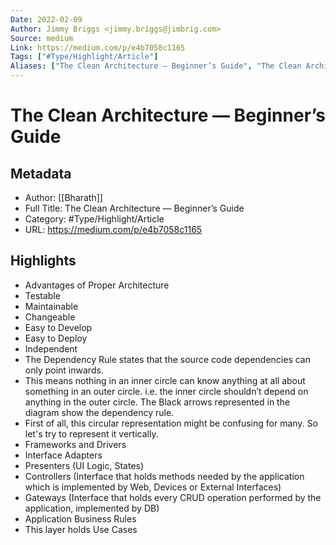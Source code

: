 ```yaml
---
Date: 2022-02-09
Author: Jimmy Briggs <jimmy.briggs@jimbrig.com>
Source: medium
Link: https://medium.com/p/e4b7058c1165
Tags: ["#Type/Highlight/Article"]
Aliases: ["The Clean Architecture — Beginner’s Guide", "The Clean Architecture — Beginner’s Guide"]
---
```

# The Clean Architecture — Beginner’s Guide

## Metadata
- Author: [[Bharath]]
- Full Title: The Clean Architecture — Beginner’s Guide
- Category: #Type/Highlight/Article
- URL: https://medium.com/p/e4b7058c1165

## Highlights
- Advantages of Proper Architecture
- Testable
- Maintainable
- Changeable
- Easy to Develop
- Easy to Deploy
- Independent
- The Dependency Rule states that the source code dependencies can only point inwards.
- This means nothing in an inner circle can know anything at all about something in an outer circle. i.e. the inner circle shouldn’t depend on anything in the outer circle. The Black arrows represented in the diagram show the dependency rule.
- First of all, this circular representation might be confusing for many. So let's try to represent it vertically.
- Frameworks and Drivers
- Interface Adapters
- Presenters (UI Logic, States)
- Controllers (Interface that holds methods needed by the application which is implemented by Web, Devices or External Interfaces)
- Gateways (Interface that holds every CRUD operation performed by the application, implemented by DB)
- Application Business Rules
- This layer holds Use Cases

